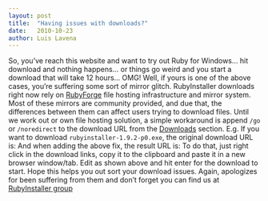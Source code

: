 ```yaml
---
layout: post
title:  "Having issues with downloads?"
date:   2010-10-23
author: Luis Lavena
---
```

So, you’ve reach this website and want to try out Ruby for Windows… hit download and nothing happens… or things go weird and you start a download that will take 12 hours… <span class="caps">OMG</span>!
Well, if yours is one of the above cases, you’re suffering some sort of mirror glitch.
RubyInstaller downloads right now rely on [RubyForge](http://rubyforge.org) file hosting infrastructure and mirror system. Most of these mirrors are community provided, and due that, the differences between them can affect users trying to download files.
Until we work out or own file hosting solution, a simple workaround is append <code>/go</code> or <code>/noredirect</code> to the download <span class="caps">URL</span> from the [Downloads](/downloads) section.
E.g. If you want to download <code>rubyinstaller-1.9.2-p0.exe</code>, the original download <span class="caps">URL</span> is:
And when adding the above fix, the result <span class="caps">URL</span> is:
To do that, just right click in the download links, copy it to the clipboard and paste it in a new browser window/tab. Edit as shown above and hit enter for the download to start.
Hope this helps you out sort your download issues. Again, apologizes for been suffering from them and don’t forget you can find us at [RubyInstaller group](http://groups.google.com/group/rubyinstaller/)
